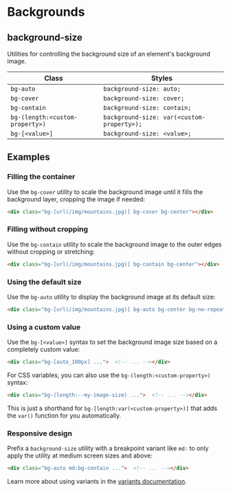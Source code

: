 # Backgrounds

## background-size

Utilities for controlling the background size of an element's background image.

| Class             | Styles                      |
| ----------------- | --------------------------- |
| `bg-auto`         | `background-size: auto;`    |
| `bg-cover`        | `background-size: cover;`   |
| `bg-contain`      | `background-size: contain;` |
| `bg-(length:<custom-property>)` | `background-size: var(<custom-property>);` |
| `bg-[<value>]`    | `background-size: <value>;` |

## Examples

### Filling the container

Use the `bg-cover` utility to scale the background image until it fills the background layer, cropping the image if needed:

```html
<div class="bg-[url(/img/mountains.jpg)] bg-cover bg-center"></div>
```

### Filling without cropping

Use the `bg-contain` utility to scale the background image to the outer edges without cropping or stretching:

```html
<div class="bg-[url(/img/mountains.jpg)] bg-contain bg-center"></div>
```

### Using the default size

Use the `bg-auto` utility to display the background image at its default size:

```html
<div class="bg-[url(/img/mountains.jpg)] bg-auto bg-center bg-no-repeat"></div>
```

### Using a custom value

Use the `bg-[<value>]` syntax to set the background image size based on a completely custom value:

```html
<div class="bg-[auto_100px] ...">  <!-- ... --></div>
```

For CSS variables, you can also use the `bg-(length:<custom-property>)` syntax:

```html
<div class="bg-(length:--my-image-size) ...">  <!-- ... --></div>
```

This is just a shorthand for `bg-[length:var(<custom-property>)]` that adds the `var()` function for you automatically.

### Responsive design

Prefix a `background-size` utility with a breakpoint variant like `md:` to only apply the utility at medium screen sizes and above:

```html
<div class="bg-auto md:bg-contain ...">  <!-- ... --></div>
```

Learn more about using variants in the [variants documentation](https://tailwindcss.com/docs/hover-focus-and-other-states).
